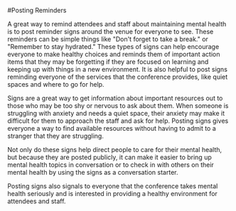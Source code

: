 #Posting Reminders

A great way to remind attendees and staff about maintaining mental health is to post reminder signs around the venue for everyone to see. These reminders can be simple things like "Don't forget to take a break." or "Remember to stay hydrated." These types of signs can help encourage everyone to make healthy choices and reminds them of important action items that they may be forgetting if they are focused on learning and keeping up with things in a new environment. It is also helpful to post signs reminding everyone of the services that the conference provides, like quiet spaces and where to go for help.

Signs are a great way to get information about important resources out to those who may be too shy or nervous to ask about them. When someone is struggling with anxiety and needs a quiet space, their anxiety may make it difficult for them to approach the staff and ask for help. Posting signs gives everyone a way to find available resources without having to admit to a stranger that they are struggling.

Not only do these signs help direct people to care for their mental health, but because they are posted publicly, it can make it easier to bring up mental health topics in conversation or to check in with others on their mental health by using the signs as a conversation starter.

Posting signs also signals to everyone that the conference takes mental health seriously and is interested in providing a healthy environment for attendees and staff.
